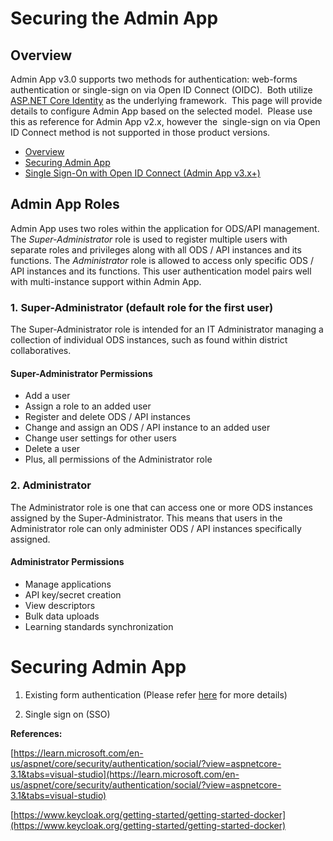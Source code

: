 # Securing the Admin App

## Overview

Admin App v3.0 supports two methods for authentication: web-forms authentication or single-sign on via Open ID Connect (OIDC).  Both utilize [ASP.NET Core Identity](https://learn.microsoft.com/en-us/aspnet/core/security/?view=aspnetcore-6.0) as the underlying framework.  This page will provide details to configure Admin App based on the selected model.  Please use this as reference for Admin App v2.x, however the  single-sign on via Open ID Connect method is not supported in those product versions.

* [Overview](#overview)
* [Securing Admin App](#securing-admin-app)
* [Single Sign-On with Open ID Connect (Admin App v3.x+)](#single-sign-on-with-open-id-connect-admin-app-v3x)

## Admin App Roles

Admin App uses two roles within the application for ODS/API management.  The _Super-Administrator_ role is used to register multiple users with separate roles and privileges along with all ODS / API instances and its functions. The _Administrator_ role is allowed to access only specific ODS / API instances and its functions. This user authentication model pairs well with multi-instance support within Admin App.

### **1. Super-Administrator (default role for the first user)**

The Super-Administrator role is intended for an IT Administrator managing a collection of individual ODS instances, such as found within district collaboratives.

#### Super-Administrator Permissions

* Add a user
* Assign a role to an added user
* Register and delete ODS / API instances
* Change and assign an ODS / API instance to an added user
* Change user settings for other users
* Delete a user
* Plus, all permissions of the Administrator role

### **2\. Administrator**

The Administrator role is one that can access one or more ODS instances assigned by the Super-Administrator. This means that users in the Administrator role can only administer ODS / API instances specifically assigned.

#### Administrator Permissions

* Manage applications
* API key/secret creation
* View descriptors
* Bulk data uploads
* Learning standards synchronization

# Securing Admin App

1. Existing form authentication (Please refer [here](https://edfi.atlassian.net/wiki/pages/viewpage.action?pageId=25243028) for more details)

2. Single sign on (SSO)

**References:**

[https://learn.microsoft.com/en-us/aspnet/core/security/authentication/social/?view=aspnetcore-3.1&tabs=visual-studio](https://learn.microsoft.com/en-us/aspnet/core/security/authentication/social/?view=aspnetcore-3.1&tabs=visual-studio)

[https://www.keycloak.org/getting-started/getting-started-docker](https://www.keycloak.org/getting-started/getting-started-docker)
